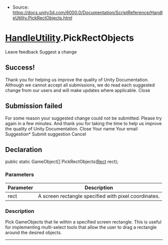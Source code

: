 * Source: https://docs.unity3d.com/6000.0/Documentation/ScriptReference/HandleUtility.PickRectObjects.html

#  [HandleUtility](https://docs.unity3d.com/6000.0/Documentation/ScriptReference/HandleUtility.html).PickRectObjects
Leave feedback
Suggest a change
## Success!
Thank you for helping us improve the quality of Unity Documentation. Although we cannot accept all submissions, we do read each suggested change from our users and will make updates where applicable.
Close
## Submission failed
For some reason your suggested change could not be submitted. Please <a>try again</a> in a few minutes. And thank you for taking the time to help us improve the quality of Unity Documentation.
Close
Your name Your email Suggestion* Submit suggestion
Cancel
## Declaration
public static GameObject[] PickRectObjects([Rect](https://docs.unity3d.com/6000.0/Documentation/ScriptReference/Rect.html) rect); 
### Parameters
Parameter | Description  
---|---  
rect | A screen rectangle specified with pixel coordinates.  
### Description
Pick GameObjects that lie within a specified screen rectangle.
This is useful for implementing multi-select tools that allow the user to drag a rectangle around the desired objects.
* * *
